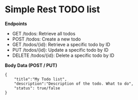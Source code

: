 # Simple Rest TODO list 

**Endpoints**
- GET /todos: Retrieve all todos
- POST /todos: Create a new todo
- GET /todos/{id}: Retrieve a specific todo by ID
- PUT /todos/{id}: Update a specific todo by ID
- DELETE /todos/{id}: Delete a specific todo by ID

**Body Data (POST / PUT)**
```
{
    "title":"My Todo list",
    "description":"Description of the todo. What to do",
    "status": true/false
}
```